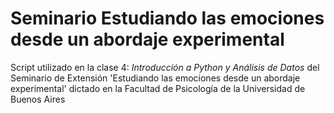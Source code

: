 # Seminario Estudiando las emociones desde un abordaje experimental

Script utilizado en la clase 4: _Introducción a Python y Análisis de Datos_ del Seminario de Extensión 'Estudiando las emociones desde un abordaje experimental' dictado en la Facultad de Psicología de la Universidad de Buenos Aires
